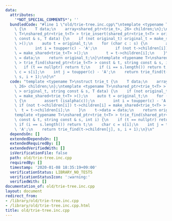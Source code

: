 ```yaml
---
data:
  attributes:
    '*NOT_SPECIAL_COMMENTS*': ''
  bundledCode: "#line 1 \"old/trie-tree.inc.cpp\"\ntemplate <typename T>\nstruct trie_t\
    \ {\n    T data;\n    array<shared_ptr<trie_t>, 26> children;\n};\ntemplate <typename\
    \ T>\nshared_ptr<trie_t<T> > trie_insert(shared_ptr<trie_t<T> > original_t, string\
    \ const & s, T data) {\n    if (not original_t) original_t = make_shared<trie_t<T>\
    \ >();\n    auto t = original_t;\n    for (char c : s) {\n        assert (isalpha(c));\n\
    \        int i = toupper(c) - 'A';\n        if (not t->children[i]) t->children[i]\
    \ = make_shared<trie_t<T> >();\n        t = t->children[i];\n    }\n    t->data\
    \ = data;\n    return original_t;\n}\ntemplate <typename T>\nshared_ptr<trie_t<T>\
    \ > trie_find(shared_ptr<trie_t<T> > const & t, string const & s, int i) {\n \
    \   if (t == nullptr) return t;\n    if (i == s.length()) return t;\n    char\
    \ c = s[i];\n    int j = toupper(c) - 'A';\n    return trie_find(t->children[j],\
    \ s, i + 1);\n}\n"
  code: "template <typename T>\nstruct trie_t {\n    T data;\n    array<shared_ptr<trie_t>,\
    \ 26> children;\n};\ntemplate <typename T>\nshared_ptr<trie_t<T> > trie_insert(shared_ptr<trie_t<T>\
    \ > original_t, string const & s, T data) {\n    if (not original_t) original_t\
    \ = make_shared<trie_t<T> >();\n    auto t = original_t;\n    for (char c : s)\
    \ {\n        assert (isalpha(c));\n        int i = toupper(c) - 'A';\n       \
    \ if (not t->children[i]) t->children[i] = make_shared<trie_t<T> >();\n      \
    \  t = t->children[i];\n    }\n    t->data = data;\n    return original_t;\n}\n\
    template <typename T>\nshared_ptr<trie_t<T> > trie_find(shared_ptr<trie_t<T> >\
    \ const & t, string const & s, int i) {\n    if (t == nullptr) return t;\n   \
    \ if (i == s.length()) return t;\n    char c = s[i];\n    int j = toupper(c) -\
    \ 'A';\n    return trie_find(t->children[j], s, i + 1);\n}\n"
  dependsOn: []
  extendedDependsOn: []
  extendedRequiredBy: []
  extendedVerifiedWith: []
  isVerificationFile: false
  path: old/trie-tree.inc.cpp
  requiredBy: []
  timestamp: '2020-01-08 18:35:19+09:00'
  verificationStatus: LIBRARY_NO_TESTS
  verificationStatusIcon: ':warning:'
  verifiedWith: []
documentation_of: old/trie-tree.inc.cpp
layout: document
redirect_from:
- /library/old/trie-tree.inc.cpp
- /library/old/trie-tree.inc.cpp.html
title: old/trie-tree.inc.cpp
---
```

